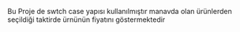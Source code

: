 Bu Proje de swtch case yapısı kullanılmıştır manavda olan ürünlerden seçildiği taktirde ürnünün fiyatını göstermektedir
